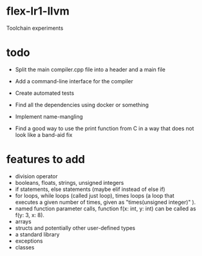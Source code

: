 # flex-lr1-llvm
Toolchain experiments
# todo

- Split the main compiler.cpp file into a header and a main file
- Add a command-line interface for the compiler

- Create automated tests

- Find all the dependencies using docker or something

- Implement name-mangling

- Find a good way to use the print function from C in a way that does not look like a band-aid fix

# features to add
- division operator
- booleans, floats, strings, unsigned integers
- if statements, else statements (maybe elif instead of else if)
- for loops, while loops (called just loop), times loops (a loop that executes a given number of times, given as "times(unsigned integer)" ).
- named function parameter calls, function f(x: int, y: int) can be called as f(y: 3, x: 8).
- arrays
- structs and potentially other user-defined types
- a standard library
- exceptions
- classes

